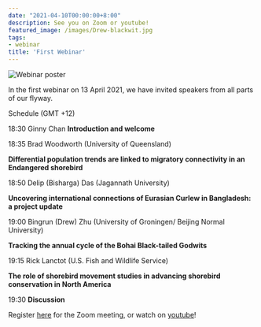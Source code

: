 ```yaml
---
date: "2021-04-10T00:00:00+8:00"
description: See you on Zoom or youtube!
featured_image: /images/Drew-blackwit.jpg
tags:
- webinar
title: 'First Webinar'
---
```

![Webinar poster](/images/trackEAAFwebinar1.jpg)

In the first webinar on 13 April 2021, we have invited speakers from all parts of our flyway.

Schedule (GMT +12)

18:30 Ginny Chan
**Introduction and welcome**

18:35 Brad Woodworth (University of Queensland)

**Differential population trends are linked to migratory connectivity in an Endangered shorebird**

18:50 Delip (Bisharga) Das (Jagannath University)

**Uncovering international connections of Eurasian Curlew in Bangladesh: a project update**

19:00 Bingrun (Drew) Zhu (University of Groningen/ Beijing Normal University)

**Tracking the annual cycle of the Bohai Black-tailed Godwits**

19:15 Rick Lanctot (U.S. Fish and Wildlife Service)

**The role of shorebird movement studies in advancing shorebird conservation in North America**

19:30 **Discussion**

Register [here](https://us02web.zoom.us/meeting/register/tZUtdeippj0jHNysDr1XaRTjIvJDFEt5IIoQ) for the Zoom meeting, or watch on [youtube](https://youtu.be/nkWmvqWsOk4)!
